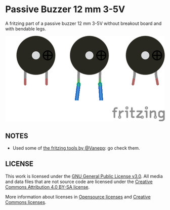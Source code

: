 # Passive Buzzer 12 mm 3-5V
A fritzing part of a passive buzzer 12 mm 3-5V without breakout board and with bendable legs.

![PassiveBuzzer](PassiveBuzzer.png)

## NOTES

* Used some of [the fritzing tools by @Vanepp](https://github.com/vanepp): go check them.

## LICENSE

This work is licensed under the [GNU General Public License v3.0](../LICENSE-GPLV30). All media and data files that are not source code are licensed under the [Creative Commons Attribution 4.0 BY-SA license](../LICENSE-CCBYSA40).

More information about licenses in [Opensource licenses](https://opensource.org/licenses/) and [Creative Commons licenses](https://creativecommons.org/licenses/).
